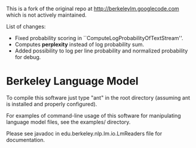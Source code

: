 This is a fork of the original repo at http://berkeleylm.googlecode.com which is not actively maintained.

List of changes:

* Fixed probability scoring in ``ComputeLogProbabilityOfTextStream''.
* Computes **perplexity** instead of log probability sum.
* Added possibility to log per line probability and normalized probability for debug.

# Berkeley Language Model

To compile this software just type "ant" in the root directory (assuming ant is installed and properly configured).

For examples of command-line usage of this software for manipulating language model files, see the examples/ directory.

Please see javadoc in edu.berkeley.nlp.lm.io.LmReaders file for documentation.





